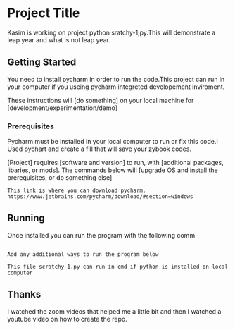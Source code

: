 # Project Title
Kasim is working on project python sratchy-1,py.This will demonstrate a leap year and what is not leap year.

## Getting Started
You need to install pycharm in order to run the code.This project can run in your computer if you useing pycharm integreted developement inviroment.

These instructions will [do something] on your local machine for [development/experimentation/demo]

### Prerequisites
Pycharm must be installed in your local computer to run or fix this code.I Used pychart and create a fill that will save your zybook codes.

[Project] requires [software and version] to run, with [additional packages, libaries, or mods]. The commands below will [upgrade OS and install the prerequisites, or do something else]

```
This link is where you can download pycharm.
https://www.jetbrains.com/pycharm/download/#section=windows
```

## Running
Once installed you can run the program with the following comm
```

Add any additional ways to run the program below

This file scratchy-1.py can run in cmd if python is installed on local computer.
```

## Thanks
I watched the zoom videos that helped me a little bit and then I watched a youtube video on how to create the repo.
